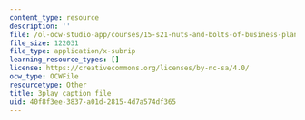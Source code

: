 ```yaml
---
content_type: resource
description: ''
file: /ol-ocw-studio-app/courses/15-s21-nuts-and-bolts-of-business-plans-january-iap-2014/40f8f3ee3837a01d28154d7a574df365_3vKlYA7vXOk.srt
file_size: 122031
file_type: application/x-subrip
learning_resource_types: []
license: https://creativecommons.org/licenses/by-nc-sa/4.0/
ocw_type: OCWFile
resourcetype: Other
title: 3play caption file
uid: 40f8f3ee-3837-a01d-2815-4d7a574df365
---
```

